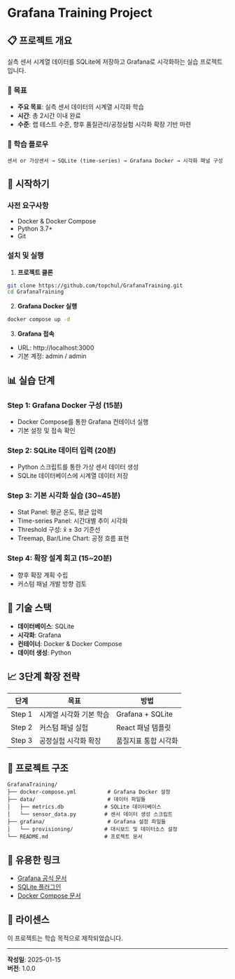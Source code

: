 # Grafana Training Project

## 📋 프로젝트 개요

실측 센서 시계열 데이터를 SQLite에 저장하고 Grafana로 시각화하는 실습 프로젝트입니다.

### 🎯 목표
- **주요 목표**: 실측 센서 데이터의 시계열 시각화 학습
- **시간**: 총 2시간 이내 완료
- **수준**: 랩 테스트 수준, 향후 품질관리/공정실험 시각화 확장 기반 마련

### 🔄 학습 플로우
```
센서 or 가상센서 → SQLite (time-series) → Grafana Docker → 시각화 패널 구성
```

## 🚀 시작하기

### 사전 요구사항
- Docker & Docker Compose
- Python 3.7+
- Git

### 설치 및 실행

1. **프로젝트 클론**
```bash
git clone https://github.com/topchul/GrafanaTraining.git
cd GrafanaTraining
```

2. **Grafana Docker 실행**
```bash
docker compose up -d
```

3. **Grafana 접속**
- URL: http://localhost:3000
- 기본 계정: admin / admin

## 📊 실습 단계

### Step 1: Grafana Docker 구성 (15분)
- Docker Compose를 통한 Grafana 컨테이너 실행
- 기본 설정 및 접속 확인

### Step 2: SQLite 데이터 입력 (20분)
- Python 스크립트를 통한 가상 센서 데이터 생성
- SQLite 데이터베이스에 시계열 데이터 저장

### Step 3: 기본 시각화 실습 (30~45분)
- Stat Panel: 평균 온도, 평균 압력
- Time-series Panel: 시간대별 추이 시각화
- Threshold 구성: x̄ ± 3σ 기준선
- Treemap, Bar/Line Chart: 공정 흐름 표현

### Step 4: 확장 설계 회고 (15~20분)
- 향후 확장 계획 수립
- 커스텀 패널 개발 방향 검토

## 🔧 기술 스택

- **데이터베이스**: SQLite
- **시각화**: Grafana
- **컨테이너**: Docker & Docker Compose
- **데이터 생성**: Python

## 📈 3단계 확장 전략

| 단계 | 목표 | 방법 |
|------|------|------|
| Step 1 | 시계열 시각화 기본 학습 | Grafana + SQLite |
| Step 2 | 커스텀 패널 실험 | React 패널 템플릿 |
| Step 3 | 공정실험 시각화 확장 | 품질지표 통합 시각화 |

## 📁 프로젝트 구조

```
GrafanaTraining/
├── docker-compose.yml          # Grafana Docker 설정
├── data/                       # 데이터 파일들
│   ├── metrics.db             # SQLite 데이터베이스
│   └── sensor_data.py         # 센서 데이터 생성 스크립트
├── grafana/                    # Grafana 설정 파일들
│   └── provisioning/          # 대시보드 및 데이터소스 설정
└── README.md                  # 프로젝트 문서
```

## 🔗 유용한 링크

- [Grafana 공식 문서](https://grafana.com/docs/)
- [SQLite 플러그인](http://localhost:3000/plugins/frser-sqlite-datasource/)
- [Docker Compose 문서](https://docs.docker.com/compose/)

## 📝 라이센스

이 프로젝트는 학습 목적으로 제작되었습니다.

---

**작성일**: 2025-01-15  
**버전**: 1.0.0 
